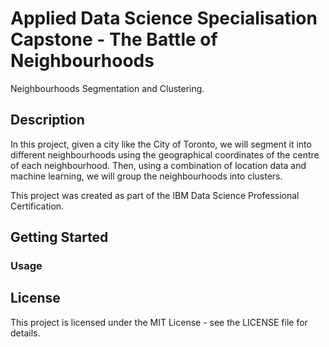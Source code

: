 # Applied Data Science Specialisation Capstone - The Battle of Neighbourhoods

Neighbourhoods Segmentation and Clustering.

## Description

In this project, given a city like the City of Toronto, we will segment it into different neighbourhoods using the geographical coordinates of the centre of each neighbourhood. Then, using a combination of location data and machine learning, we will group the neighbourhoods into clusters. 

This project was created as part of the IBM Data Science Professional Certification.

## Getting Started

### Usage


## License
This project is licensed under the MIT License - see the LICENSE file for details.
